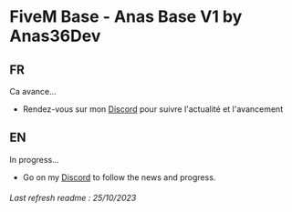 # FiveM Base - Anas Base V1 by Anas36Dev

## FR
Ca avance...
- Rendez-vous sur mon [Discord](https://discord.gg/BWyKCCyPsq) pour suivre l'actualité et l'avancement

## EN
In progress...
- Go on my [Discord](https://discord.gg/BWyKCCyPsq) to follow the news and progress.

###### Last refresh readme : 25/10/2023
